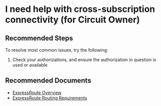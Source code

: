 <properties
    pageTitle="I need help with cross-subscription connectivity (for Circuit Owner)"
    description="I need help with cross-subscription connectivity (for Circuit Owner)"
    service="microsoft.network"
    resource="expressroutecircuits"
    authors="kasparks"
    authoralias="kasparks"
    displayOrder="9"
    selfHelpType="resource"
    supportTopicIds=""
    resourceTags=""
    productPesIds=""
    cloudEnvironments="MoonCake"
/>

# I need help with cross-subscription connectivity (for Circuit Owner)

## **Recommended Steps**

To resolve most common issues, try the following:

1. Check your authorizations, and ensure the authorization in question is used or available

## **Recommended Documents**

* [ExpressRoute Overview](https://docs.azure.cn/expressroute/)
* [ExpressRoute Routing Requirements](https://docs.azure.cn/zh-cn/expressroute/expressroute-routing)
